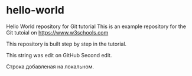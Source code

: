 # hello-world
Hello World repository for Git tutorial
This is an example repository for the Git tutoial on https://www.w3schools.com

This repository is built step by step in the tutorial.

This string was edit on GitHub
Second edit.

Строка добавленая на локальном.
